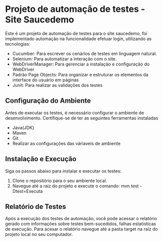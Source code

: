 # Projeto de automação de testes - Site Saucedemo
Este é um projeto de automação de testes para o site saucedemo, foi implementado automação na funcionalidade efetuar login, utilizando as tecnologias:
- Cucumber: Para escrever os cenários de testes em linguagem natural.
- Selenium: Para automatizar a interação com o site.
- WebDriverManager: Para gerenciar a instalação e configuração do WebDriver
- Padrão Page Objects: Para organizar e estruturar os elementos da interface do usuário em páginas
- Junit: Para realizar as validações dos testes

## Configuração do Ambiente

Antes de executar os testes, é necessário configurar o ambiente de desenvolvimento. Certifique-se de ter as seguintes ferramentas instaladas
- Java(JDK)
- Maven
- Git
- Realizar as configurações das váriaveis de ambiente

## Instalação e Execução

Siga os passos abaixo para instalar e executar os testes:
1. Clone o repositório para o seu ambiente local.
2. Navegue até a raiz do projeto e execute o comando: mvn test - Dtest=Executa

## Relatório de Testes

Após a execução dos testes de automação, você pode acessar o relatório gerado com informações sobre testes bem-sucedidos, falhas estatisticas de execução.
Para acesar o relatório navegue até a pasta target na raiz do projeto local no seu computador.
